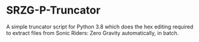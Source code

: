 # SRZG-P-Truncator
A simple truncator script for Python 3.8 which does the hex editing required to extract files from Sonic Riders: Zero Gravity automatically, in batch.
